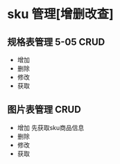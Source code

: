 # sku 管理[增删改查]

## 规格表管理 5-05 CRUD
  - 增加
  - 删除
  - 修改
  - 获取

## 图片表管理 CRUD
  - 增加 先获取sku商品信息
  - 删除
  - 修改
  - 获取